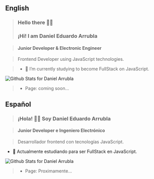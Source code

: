 ## English
>### Hello there ✋🏽
>### ¡Hi! I am Daniel Eduardo Arrubla 

>#### Junior Developer & Electronic Engineer

>Frontend Developer using JavaScript technologies.

>- 🌱 I’m currently studying to become FullStack on JavaScript.

![Github Stats for Daniel Arrubla](https://github-readme-stats.vercel.app/api?username=darrubla&show_icons=true&hide_border=true&title_color=ffb300&icon_color=ffb300&bg_color=dddddd)

>* Page: coming soon...



## Español
>### ¡Hola! 👋🏽 Soy Daniel Eduardo Arrubla 

>#### Junior Developer e Ingeniero Electrónico

>Desarrollador frontend con tecnologías JavaScript.

- 🌱 Actualmente estudiando para ser FullStack en JavaScript.

![Github Stats for Daniel Arrubla](https://github-readme-stats.vercel.app/api?username=darrubla&show_icons=true&hide_border=true&title_color=ffb300&icon_color=ffb300&bg_color=dddddd)

>* Page: Proximamente...
<!--
**darrubla/darrubla** is a ✨ _special_ ✨ repository because its `README.md` (this file) appears on your GitHub profile.

Here are some ideas to get you started:

- 🔭 I’m currently working on ...
- 🌱 I’m currently learning ...
- 👯 I’m looking to collaborate on ...
- 🤔 I’m looking for help with ...
- 💬 Ask me about ...
- 📫 How to reach me: ...
- 😄 Pronouns: ...
- ⚡ Fun fact: ...
-->
